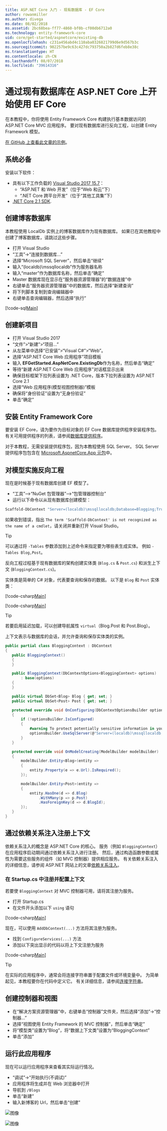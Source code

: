 ```yaml
---
title: ASP.NET Core 入门 - 现有数据库 - EF Core
author: rowanmiller
ms.author: divega
ms.date: 08/02/2018
ms.assetid: 2bc68bea-ff77-4860-bf0b-cf00db6712a0
ms.technology: entity-framework-core
uid: core/get-started/aspnetcore/existing-db
ms.openlocfilehash: c231a456abd4c110aba0326821799d6e9d567b3c
ms.sourcegitcommit: 902257be9c63c427dc793750a2b827d6feb8e38c
ms.translationtype: HT
ms.contentlocale: zh-CN
ms.lasthandoff: 08/07/2018
ms.locfileid: "39614316"
---
```

# <a name="getting-started-with-ef-core-on-aspnet-core-with-an-existing-database"></a>通过现有数据库在 ASP.NET Core 上开始使用 EF Core

在本教程中，你将使用 Entity Framework Core 构建执行基本数据访问的 ASP.NET Core MVC 应用程序。 要对现有数据库进行反向工程，以创建 Entity Framework 模型。

[在 GitHub 上查看此文章的示例](https://github.com/aspnet/EntityFramework.Docs/tree/master/samples/core/GetStarted/AspNetCore/EFGetStarted.AspNetCore.ExistingDb)。

## <a name="prerequisites"></a>系统必备

安装以下软件：

* 具有以下工作负载的 [Visual Studio 2017 15.7](https://www.visualstudio.com/downloads/)：
  * “ASP.NET 和 Web 开发”（位于“Web 和云”下）
  * “.NET Core 跨平台开发”（位于“其他工具集”下）
* [.NET Core 2.1 SDK](https://www.microsoft.com/net/download/core).

## <a name="create-blogging-database"></a>创建博客数据库

本教程使用 LocalDb 实例上的博客数据库作为现有数据库。 如果已在其他教程中创建了博客数据库，请跳过这些步骤。

* 打开 Visual Studio
* “工具”->“连接到数据库...”
* 选择“Microsoft SQL Server”，然后单击“继续”
* 输入“(localdb)\mssqllocaldb”作为服务器名称
* 输入“master”作为数据库名称，然后单击“确定”
* Master 数据库现在显示在“服务器资源管理器”的“数据连接”中
* 右键单击“服务器资源管理器”中的数据库，然后选择“新建查询”
* 将下列脚本复制到查询编辑器中
* 右键单击查询编辑器，然后选择“执行”

[!code-sql[Main](../_shared/create-blogging-database-script.sql)]

## <a name="create-a-new-project"></a>创建新项目

* 打开 Visual Studio 2017
* “文件”>“新建”>“项目...”
* 从左菜单中选择“已安装”>“Visual C#”>“Web”。
* 选择“ASP.NET Core Web 应用程序”项目模板
* 输入 **EFGetStarted.AspNetCore.ExistingDb**作为名称，然后单击“确定”
* 等待“新建 ASP.NET Core Web 应用程序”对话框显示出来
* 确保目标框架下拉列表设置为 .NET Core，版本下拉列表设置为 ASP.NET Core 2.1
* 选择“Web 应用程序(模型视图控制器)”模板
* 确保将“身份验证”设置为“无身份验证”
* 单击“确定” 

## <a name="install-entity-framework-core"></a>安装 Entity Framework Core

要安装 EF Core，请为要作为目标对象的 EF Core 数据库提供程序安装程序包。 有关可用提供程序的列表，请参阅[数据库提供程序](../../providers/index.md)。 

对于本教程，无需安装提供程序包，因为本教程使用 SQL Server。 SQL Server 提供程序包包含在 [Microsoft.AspnetCore.App 元包](https://docs.microsoft.com/en-us/aspnet/core/fundamentals/metapackage-app?view=aspnetcore-2.1)中。

## <a name="reverse-engineer-your-model"></a>对模型实施反向工程

现在是时候基于现有数据库创建 EF 模型了。

* “工具”–>“NuGet 包管理器”–>“包管理器控制台”
* 运行以下命令以从现有数据库创建模型：

``` powershell
Scaffold-DbContext "Server=(localdb)\mssqllocaldb;Database=Blogging;Trusted_Connection=True;" Microsoft.EntityFrameworkCore.SqlServer -OutputDir Models
```

如果收到错误，指出 `The term 'Scaffold-DbContext' is not recognized as the name of a cmdlet`，请关闭并重新打开 Visual Studio。

> [!TIP]  
> 可以通过将 `-Tables` 参数添加到上述命令来指定要为哪些表生成实体。 例如 `-Tables Blog,Post`。

反向工程过程基于现有数据库的架构创建实体类 (`Blog.cs` & `Post.cs`) 和派生上下文 (`BloggingContext.cs`)。

 实体类是简单的 C# 对象，代表要查询和保存的数据。 以下是 `Blog` 和 `Post` 实体类：

 [!code-csharp[Main](../../../../samples/core/GetStarted/AspNetCore/EFGetStarted.AspNetCore.ExistingDb/Models/Blog.cs)]

[!code-csharp[Main](../../../../samples/core/GetStarted/AspNetCore/EFGetStarted.AspNetCore.ExistingDb/Models/Post.cs)]

> [!TIP]  
> 若要启用延迟加载，可以创建导航属性 `virtual`（Blog.Post 和 Post.Blog）。

 上下文表示与数据库的会话，并允许查询和保存实体类的实例。

<!-- Static code listing, rather than a linked file, because the tutorial modifies the context file heavily -->
 ``` csharp
public partial class BloggingContext : DbContext
{
    public BloggingContext()
    {
    }

    public BloggingContext(DbContextOptions<BloggingContext> options)
        : base(options)
    {
    }

    public virtual DbSet<Blog> Blog { get; set; }
    public virtual DbSet<Post> Post { get; set; }

    protected override void OnConfiguring(DbContextOptionsBuilder optionsBuilder)
    {
        if (!optionsBuilder.IsConfigured)
        {
            #warning To protect potentially sensitive information in your connection string, you should move it out of source code. See http://go.microsoft.com/fwlink/?LinkId=723263 for guidance on storing connection strings.
            optionsBuilder.UseSqlServer(@"Server=(localdb)\mssqllocaldb;Database=Blogging;Trusted_Connection=True;");
        }
    }

    protected override void OnModelCreating(ModelBuilder modelBuilder)
    {
        modelBuilder.Entity<Blog>(entity =>
        {
            entity.Property(e => e.Url).IsRequired();
        });

        modelBuilder.Entity<Post>(entity =>
        {
            entity.HasOne(d => d.Blog)
                .WithMany(p => p.Post)
                .HasForeignKey(d => d.BlogId);
        });
    }
}
```

## <a name="register-your-context-with-dependency-injection"></a>通过依赖关系注入注册上下文

依赖关系注入的概念是 ASP.NET Core 的核心。 服务（例如 `BloggingContext`）在应用程序启动期间通过依赖关系注入进行注册。 然后，通过构造函数参数或属性为需要这些服务的组件（如 MVC 控制器）提供相应服务。 有关依赖关系注入的详细信息，请参阅 ASP.NET 网站上的文章[依赖关系注入](http://docs.asp.net/en/latest/fundamentals/dependency-injection.html)。

### <a name="register-and-configure-your-context-in-startupcs"></a>在 Startup.cs 中注册并配置上下文

若要使 `BloggingContext` 对 MVC 控制器可用，请将其注册为服务。

* 打开 Startup.cs
* 在文件开头添加以下 `using` 语句

[!code-csharp[Main](../../../../samples/core/GetStarted/AspNetCore/EFGetStarted.AspNetCore.ExistingDb/Startup.cs#AddedUsings)]

现在，可以使用 `AddDbContext(...)` 方法将其注册为服务。
* 找到 `ConfigureServices(...)` 方法
* 添加以下突出显示的代码以将上下文注册为服务

[!code-csharp[Main](../../../../samples/core/GetStarted/AspNetCore/EFGetStarted.AspNetCore.ExistingDb/Startup.cs?name=ConfigureServices&highlight=14-15)]

> [!TIP]  
> 在实际的应用程序中，通常会将连接字符串置于配置文件或环境变量中。 为简单起见，本教程要你在代码中定义它。 有关详细信息，请参阅[连接字符串](../../miscellaneous/connection-strings.md)。

## <a name="create-a-controller-and-views"></a>创建控制器和视图

* 在“解决方案资源管理器”中，右键单击“控制器”文件夹，然后选择“添加”->“控制器...”
* 选择“视图使用 Entity Framework 的 MVC 控制器”，然后单击“确定”
* 将“模型类”设置为“Blog”，将“数据上下文类”设置为“BloggingContext”
* 单击“添加”

## <a name="run-the-application"></a>运行此应用程序

现在可以运行应用程序来查看其实际运行情况。

* “调试”->“开始执行(不调试)”
* 应用程序将生成并在 Web 浏览器中打开
* 导航到 `/Blogs`
* 单击“新建”
* 输入新博客的 Url，然后单击“创建”

![图像](_static/create.png)

![图像](_static/index-existing-db.png)
